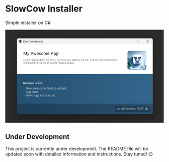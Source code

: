 # SlowCow Installer

Simple installer on C#

![Application screenshot](https://raw.githubusercontent.com/NickRimmer/SlowCow/main/docs/app-screenshot.jpg)


## Under Development

This project is currently under development. The README file will be updated soon with detailed information and instructions. Stay tuned! 😉
